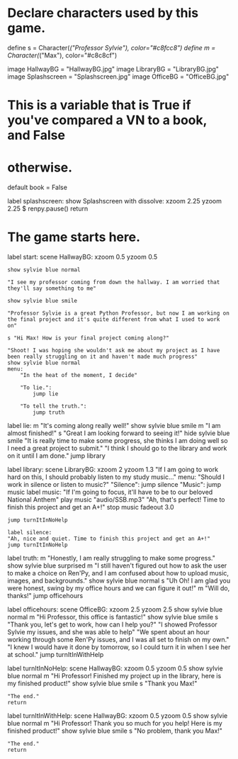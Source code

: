# Declare characters used by this game.
define s = Character(_("Professor Sylvie"), color="#c8fcc8")
define m = Character(_("Max"), color="#c8c8cf")

image HallwayBG = "HallwayBG.jpg"
image LibraryBG = "LibraryBG.jpg"
image Splashscreen = "Splashscreen.jpg"
image OfficeBG = "OfficeBG.jpg"

# This is a variable that is True if you've compared a VN to a book, and False
# otherwise.
default book = False

label splashscreen:
    show Splashscreen with dissolve:
        xzoom 2.25 yzoom 2.25
    $ renpy.pause()
    return
# The game starts here.
label start:
    scene HallwayBG:
        xzoom 0.5 yzoom 0.5
    
    show sylvie blue normal

    "I see my professor coming from down the hallway. I am worried that they'll say something to me"
    
    show sylvie blue smile

    "Professor Sylvie is a great Python Professor, but now I am working on the final project and it's quite different from what I used to work on"

    s "Hi Max! How is your final project coming along?"

    "Shoot! I was hoping she wouldn't ask me about my project as I have been really struggling on it and haven't made much progress"
    show sylvie blue normal
    menu:
        "In the heat of the moment, I decide"

        "To lie.":
            jump lie
        
        "To tell the truth.":
            jump truth

label lie:
    m "It's coming along really well!"
    show sylvie blue smile
    m "I am almost finished!"
    s "Great I am looking forward to seeing it!"
    hide sylvie blue smile
    "It is really time to make some progress, she thinks I am doing well so I need a great project to submit."
    "I think I should go to the library and work on it until I am done."
    jump library

label library:
    scene LibraryBG:
        xzoom 2 yzoom 1.3
    "If I am going to work hard on this, I should probably listen to my study music..."
    menu:
        "Should I work in silence or listen to music?"
        "Silence":
            jump silence
        "Music":
            jump music
    label music:
    "If I'm going to focus, it'll have to be to our beloved National Anthem"
    play music "audio/SSB.mp3"
    "Ah, that's perfect! Time to finish this project and get an A+!"
    stop music fadeout 3.0

    jump turnItInNoHelp

    label silence:
    "Ah, nice and quiet. Time to finish this project and get an A+!"
    jump turnItInNoHelp


label truth:
    m "Honestly, I am really struggling to make some progress."
    show sylvie blue surprised
    m "I still haven't figured out how to ask the user to make a choice on Ren'Py, and I am confused about how to upload music, images, and backgrounds."
    show sylvie blue normal
    s "Uh Oh! I am glad you were honest, swing by my office hours and we can figure it out!"
    m "Will do, thanks!"
    jump officehours

label officehours:
    scene OfficeBG:
        xzoom 2.5 yzoom 2.5
    show sylvie blue normal
    m "Hi Professor, this office is fantastic!"
    show sylvie blue smile
    s "Thank you, let's get to work, how can I help you?"
    "I showed Professor Sylvie my issues, and she was able to help"
    "We spent about an hour working through some Ren'Py issues, and I was all set to finish on my own."
    "I knew I would have it done by tomorrow, so I could turn it in when I see her at school."
    jump turnItInWithHelp



label turnItInNoHelp:
    scene HallwayBG:
        xzoom 0.5 yzoom 0.5
    show sylvie blue normal
    m "Hi Professor! Finished my project up in the library, here is my finished product!"
    show sylvie blue smile
    s "Thank you Max!"
    
    "The end."
    return

label turnItInWithHelp:
    scene HallwayBG:
        xzoom 0.5 yzoom 0.5
    show sylvie blue normal
    m "Hi Professor! Thank you so much for you help! Here is my finished product!"
    show sylvie blue smile
    s "No problem, thank you Max!"
    
    "The end."
    return
